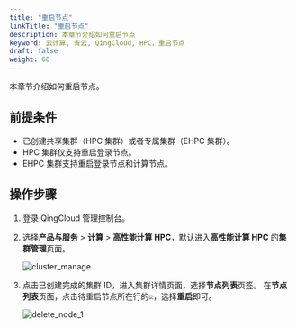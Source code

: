 ```yaml
---
title: "重启节点"
linkTitle: "重启节点"
description: 本章节介绍如何重启节点
keyword: 云计算, 青云, QingCloud, HPC，重启节点
draft: false
weight: 60
---
```


本章节介绍如何重启节点。

## 前提条件

* 已创建共享集群（HPC 集群）或者专属集群（EHPC 集群）。
* HPC 集群仅支持重启登录节点。
* EHPC 集群支持重启登录节点和计算节点。

## 操作步骤

1. 登录 QingCloud 管理控制台。

2. 选择**产品与服务** > **计算** > **高性能计算 HPC**，默认进入**高性能计算 HPC** 的**集群管理**页面。

   ![cluster_manage](../../../_images/cluster_manage.png)

3. 点击已创建完成的集群 ID，进入集群详情页面，选择**节点列表**页签。 在**节点列表**页面，点击待重启节点所在行的<img src="../../../_images/more_operation.png" style="zoom:50%;" />，选择**重启**即可。

   ![delete_node_1](../../../_images/delete_node_1.png)





